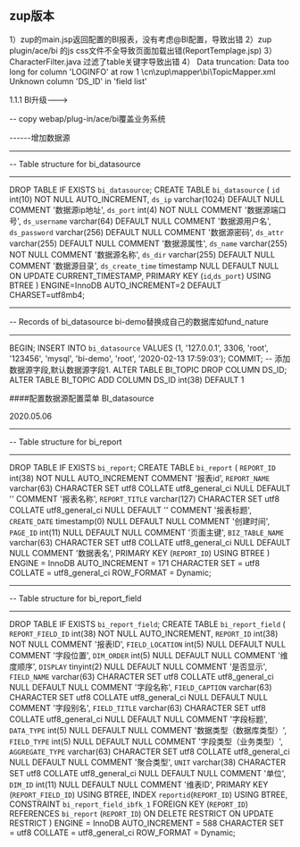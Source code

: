 
## zup版本


1）zup的main.jsp返回配置的BI报表，没有考虑@BI配置，导致出错
2）zup plugin/ace/bi 的js css文件不全导致页面加载出错(ReportTemplage.jsp)
3） CharacterFilter.java 过滤了table关键字导致出错
4） Data truncation: Data too long for column 'LOGINFO' at row 1
\cn\zup\mapper\bi\TopicMapper.xml
 Unknown column 'DS_ID' in 'field list'
 
 
 
1.1.1 BI升级--->

-- copy  webap/plug-in/ace/bi覆盖业务系统


------增加数据源
-- ----------------------------
-- Table structure for bi_datasource
-- ----------------------------
DROP TABLE IF EXISTS `bi_datasource`;
CREATE TABLE `bi_datasource` (
  `id` int(10) NOT NULL AUTO_INCREMENT,
  `ds_ip` varchar(1024) DEFAULT NULL COMMENT '数据源ip地址',
  `ds_port` int(4) NOT NULL COMMENT '数据源端口号',
  `ds_username` varchar(64) DEFAULT NULL COMMENT '数据源用户名',
  `ds_password` varchar(256) DEFAULT NULL COMMENT '数据源密码',
  `ds_attr` varchar(255) DEFAULT NULL COMMENT '数据源属性',
  `ds_name` varchar(255) NOT NULL COMMENT '数据源名称',
  `ds_dir` varchar(255) DEFAULT NULL COMMENT '数据源目录',
  `ds_create_time` timestamp NULL DEFAULT NULL ON UPDATE CURRENT_TIMESTAMP,
  PRIMARY KEY (`id`,`ds_port`) USING BTREE
) ENGINE=InnoDB AUTO_INCREMENT=2 DEFAULT CHARSET=utf8mb4;

-- ----------------------------
-- Records of bi_datasource  bi-demo替换成自己的数据库如fund_nature 
-- ----------------------------
BEGIN;
INSERT INTO `bi_datasource` VALUES (1, '127.0.0.1', 3306, 'root', '123456', 'mysql', 'bi-demo', 'root', '2020-02-13 17:59:03');
COMMIT;
-- 添加数据源字段,默认数据源字段1.
ALTER TABLE BI_TOPIC DROP COLUMN DS_ID;
ALTER TABLE BI_TOPIC ADD COLUMN DS_ID int(38) DEFAULT 1

####配置数据源配置菜单  BI_datasource

2020.05.06

-- ----------------------------
-- Table structure for bi_report
-- ----------------------------
DROP TABLE IF EXISTS `bi_report`;
CREATE TABLE `bi_report`  (
  `REPORT_ID` int(38) NOT NULL AUTO_INCREMENT COMMENT '报表id',
  `REPORT_NAME` varchar(63) CHARACTER SET utf8 COLLATE utf8_general_ci NULL DEFAULT '' COMMENT '报表名称',
  `REPORT_TITLE` varchar(127) CHARACTER SET utf8 COLLATE utf8_general_ci NULL DEFAULT '' COMMENT '报表标题',
  `CREATE_DATE` timestamp(0) NULL DEFAULT NULL COMMENT '创建时间',
  `PAGE_ID` int(11) NULL DEFAULT NULL COMMENT '页面主键',
  `BIZ_TABLE_NAME` varchar(63) CHARACTER SET utf8 COLLATE utf8_general_ci NULL DEFAULT NULL COMMENT '数据表名',
  PRIMARY KEY (`REPORT_ID`) USING BTREE
) ENGINE = InnoDB AUTO_INCREMENT = 171 CHARACTER SET = utf8 COLLATE = utf8_general_ci ROW_FORMAT = Dynamic;
-- ----------------------------
-- Table structure for bi_report_field
-- ----------------------------
DROP TABLE IF EXISTS `bi_report_field`;
CREATE TABLE `bi_report_field`  (
  `REPORT_FIELD_ID` int(38) NOT NULL AUTO_INCREMENT,
  `REPORT_ID` int(38) NOT NULL COMMENT '报表ID',
  `FIELD_LOCATION` int(5) NULL DEFAULT NULL COMMENT '字段位置',
  `DIM_ORDER` int(5) NULL DEFAULT NULL COMMENT '维度顺序',
  `DISPLAY` tinyint(2) NULL DEFAULT NULL COMMENT '是否显示',
  `FIELD_NAME` varchar(63) CHARACTER SET utf8 COLLATE utf8_general_ci NULL DEFAULT NULL COMMENT '字段名称',
  `FIELD_CAPTION` varchar(63) CHARACTER SET utf8 COLLATE utf8_general_ci NULL DEFAULT NULL COMMENT '字段别名',
  `FIELD_TITLE` varchar(63) CHARACTER SET utf8 COLLATE utf8_general_ci NULL DEFAULT NULL COMMENT '字段标题',
  `DATA_TYPE` int(5) NULL DEFAULT NULL COMMENT '数据类型（数据库类型）',
  `FIELD_TYPE` int(5) NULL DEFAULT NULL COMMENT '字段类型（业务类型）',
  `AGGREGATE_TYPE` varchar(63) CHARACTER SET utf8 COLLATE utf8_general_ci NULL DEFAULT NULL COMMENT '聚合类型',
  `UNIT` varchar(38) CHARACTER SET utf8 COLLATE utf8_general_ci NULL DEFAULT NULL COMMENT '单位',
  `DIM_ID` int(11) NULL DEFAULT NULL COMMENT '维表ID',
  PRIMARY KEY (`REPORT_FIELD_ID`) USING BTREE,
  INDEX `reportid`(`REPORT_ID`) USING BTREE,
  CONSTRAINT `bi_report_field_ibfk_1` FOREIGN KEY (`REPORT_ID`) REFERENCES `bi_report` (`REPORT_ID`) ON DELETE RESTRICT ON UPDATE RESTRICT
) ENGINE = InnoDB AUTO_INCREMENT = 588 CHARACTER SET = utf8 COLLATE = utf8_general_ci ROW_FORMAT = Dynamic;

